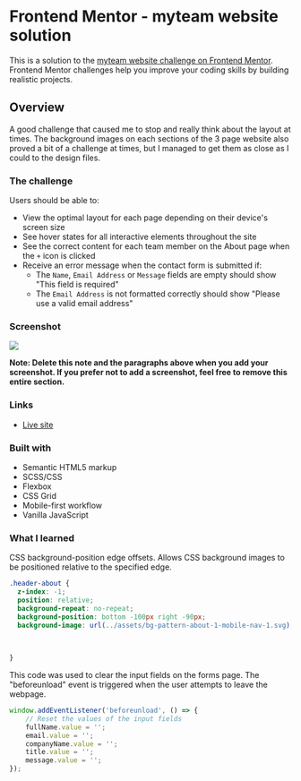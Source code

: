 # Frontend Mentor - myteam website solution

This is a solution to the [myteam website challenge on Frontend Mentor](https://github.com/bengera/myteam). Frontend Mentor challenges help you improve your coding skills by building realistic projects. 


## Overview
A good challenge that caused me to stop and really think about the layout at times. The background images on each sections of the 3 page website also proved a bit
of a challenge at times, but I managed to get them as close as I could to the design files.

### The challenge

Users should be able to:

- View the optimal layout for each page depending on their device's screen size
- See hover states for all interactive elements throughout the site
- See the correct content for each team member on the About page when the `+` icon is clicked
- Receive an error message when the contact form is submitted if:
  - The `Name`, `Email Address` or `Message` fields are empty should show "This field is required"
  - The `Email Address` is not formatted correctly should show "Please use a valid email address"

### Screenshot

![](/screenshot.jpg)



**Note: Delete this note and the paragraphs above when you add your screenshot. If you prefer not to add a screenshot, feel free to remove this entire section.**

### Links

- [Live site](https://bengera.github.io/myteam/)


### Built with

- Semantic HTML5 markup
- SCSS/CSS
- Flexbox
- CSS Grid
- Mobile-first workflow
- Vanilla JavaScript


### What I learned
CSS background-position edge offsets.
Allows CSS background images to be positioned relative to the specified edge.

```css
.header-about {
  z-index: -1;
  position: relative;
  background-repeat: no-repeat;
  background-position: bottom -100px right -90px; 
  background-image: url(../assets/bg-pattern-about-1-mobile-nav-1.svg);

 
    
}
```
This code was used to clear the input fields on the forms page. The "beforeunload" event is triggered when the user attempts to leave the webpage.
```js
window.addEventListener('beforeunload', () => {
    // Reset the values of the input fields
    fullName.value = '';
    email.value = '';
    companyName.value = '';
    title.value = '';
    message.value = '';
});
```


